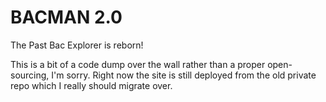 # BACMAN 2.0

The Past Bac Explorer is reborn!

This is a bit of a code dump over the wall rather than a proper open-sourcing, I'm sorry. Right now the site is still deployed from the old private repo which I really should migrate over.
